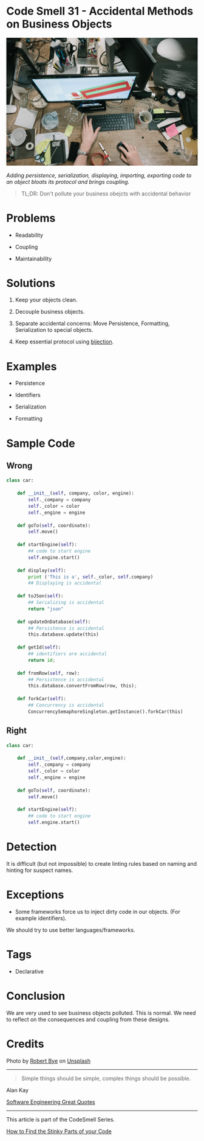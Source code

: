 # Code Smell 31 - Accidental Methods on Business Objects

![Code Smell 31 - Accidental Methods on Business Objects](Code%20Smell%2031%20-%20Accidental%20Methods%20on%20Business%20Objects.jpg)

*Adding persistence, serialization, displaying, importing, exporting code to an object bloats its protocol and brings coupling.*

> TL;DR: Don't pollute your business obejcts with accidental behavior

# Problems

- Readability

- Coupling

- Maintainability

# Solutions

1. Keep your objects clean.

2. Decouple business objects.

3. Separate accidental concerns: Move Persistence, Formatting, Serialization to special objects.

4. Keep essential protocol using [bijection](https://github.com/mcsee/Software-Design-Articles/tree/main/Articles/Theory/The%20One%20and%20Only%20Software%20Design%20Principle/readme.md).

# Examples

- Persistence

- Identifiers

- Serialization

- Formatting

# Sample Code

## Wrong

[Gist Url]: # (https://gist.github.com/mcsee/11c5f7da7d9c54a05456102e128d010d)
```python
class car:

    def __init__(self, company, color, engine):
        self._company = company
        self._color = color 
        self._engine = engine
    
    def goTo(self, coordinate):        
        self.move()
        
    def startEngine(self):
        ## code to start engine
        self.engine.start()
    
    def display(self):
        print ('This is a', self._color, self.company)
        ## Displaying is accidental
        
    def toJSon(self):
        ## Serializing is accidental
        return "json"
        
    def updateOnDatabase(self):
        ## Persistence is accidental
        this.database.update(this)
        
    def getId(self):
        ## identifiers are accidental
        return id;
        
    def fromRow(self, row):
        ## Persistence is accidental
        this.database.convertFromRow(row, this);
        
    def forkCar(self):
        ## Concurrency is accidental
        ConcurrencySemaphoreSingleton.getInstance().forkCar(this)
```

## Right

[Gist Url]: # (https://gist.github.com/mcsee/47847ea77875bb6f6e5e1cba2e914b05)
```python
class car:

    def __init__(self,company,color,engine):
        self._company = company
        self._color = color 
        self._engine = engine
    
    def goTo(self, coordinate):        
        self.move()
        
    def startEngine(self):
        ## code to start engine
        self.engine.start() 
```

# Detection

It is difficult (but not impossible) to create linting rules based on naming and hinting for suspect names.

# Exceptions

- Some frameworks force us to inject dirty code in our objects. (For example identifiers).

We should try to use better languages/frameworks.

# Tags

- Declarative

# Conclusion

We are very used to see business objects polluted. This is normal. We need to reflect on the consequences and coupling from these designs.


# Credits

Photo by [Robert Bye](https://unsplash.com/@robertbye) on [Unsplash](https://unsplash.com/s/photos/mess)</span>

* * *

> Simple things should be simple, complex things should be possible.

Alan Kay

[Software Engineering Great Quotes](https://github.com/mcsee/Software-Design-Articles/tree/main/Articles/Quotes/Software%20Engineering%20Great%20Quotes/readme.md)

* * *

This article is part of the CodeSmell Series.

[How to Find the Stinky Parts of your Code](https://github.com/mcsee/Software-Design-Articles/tree/main/Articles/Code%20Smells/How%20to%20Find%20the%20Stinky%20parts%20of%20your%20Code/readme.md)